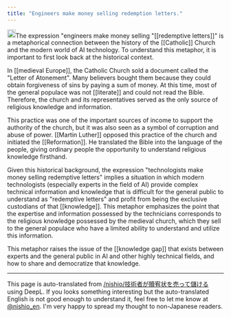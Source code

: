 ```yaml
---
title: "Engineers make money selling redemption letters."
---
```


<img src='https://scrapbox.io/api/pages/nishio-en/gpt/icon' alt='gpt.icon' height="19.5"/>The expression "engineers make money selling "[[redemptive letters]]" is a metaphorical connection between the history of the [[Catholic]] Church and the modern world of AI technology. To understand this metaphor, it is important to first look back at the historical context.

In [[medieval Europe]], the Catholic Church sold a document called the "Letter of Atonement". Many believers bought them because they could obtain forgiveness of sins by paying a sum of money. At this time, most of the general populace was not [[literate]] and could not read the Bible. Therefore, the church and its representatives served as the only source of religious knowledge and information.

This practice was one of the important sources of income to support the authority of the church, but it was also seen as a symbol of corruption and abuse of power. [[Martin Luther]] opposed this practice of the church and initiated the [[Reformation]]. He translated the Bible into the language of the people, giving ordinary people the opportunity to understand religious knowledge firsthand.

Given this historical background, the expression "technologists make money selling redemptive letters" implies a situation in which modern technologists (especially experts in the field of AI) provide complex technical information and knowledge that is difficult for the general public to understand as "redemptive letters" and profit from being the exclusive custodians of that [[knowledge]]. This metaphor emphasizes the point that the expertise and information possessed by the technicians corresponds to the religious knowledge possessed by the medieval church, which they sell to the general populace who have a limited ability to understand and utilize this information.

This metaphor raises the issue of the [[knowledge gap]] that exists between experts and the general public in AI and other highly technical fields, and how to share and democratize that knowledge.

---
This page is auto-translated from [/nishio/技術者が贖宥状を売って儲ける](https://scrapbox.io/nishio/技術者が贖宥状を売って儲ける) using DeepL. If you looks something interesting but the auto-translated English is not good enough to understand it, feel free to let me know at [@nishio_en](https://twitter.com/nishio_en). I'm very happy to spread my thought to non-Japanese readers.